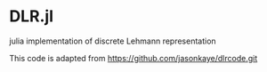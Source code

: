 # DLR.jl
julia implementation of discrete Lehmann representation

This code is adapted from https://github.com/jasonkaye/dlrcode.git
